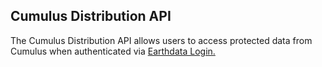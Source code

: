 ## Cumulus Distribution API

The Cumulus Distribution API allows users to access protected data from Cumulus when authenticated via [Earthdata Login.](https://urs.earthdata.nasa.gov)
